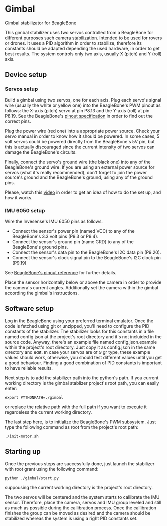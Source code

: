 # Gimbal
Gimbal stabilizator for BeagleBone

This gimbal stabilizer uses two servos controlled from a BeagleBone for different purposes such camera stabilization. Intended to be used for rovers or drones. It uses a PID algorithm in order to stabilize, therefore its constants should be adapted depending the used hardware, in order to get best results. The system controls only two axis, usually X (pitch) and Y (roll) axis.

## Device setup

### Servos setup

Build a gimbal using two servos, one for each axis. Plug each servo's signal wire (usually the white or yellow one) into the BeagleBone's PWM pinout as follows: the X-axis (pitch) servo at pin P8.13 and the Y-axis (roll) at pin P8.19. See the BeagleBone's [pinout specification](http://beagleboard.org/static/images/cape-headers.png) in order to find out the correct pins.

Plug the power wire (red one) into a appropriate power source. Check your servo manual in order to know how it should be powered. In some cases, 5 volt servos could be powered directly from the BeagleBone's 5V pin, but this is actually discouraged since the current intensity of two servos can damage the BeagleBone's circuits.

Finally, connect the servo's ground wire (the black one) into any of the BeagleBone's ground wire. If you are using an external power source for servos (what it's really recommended), don't forget to join the power source's ground and the BeagleBone's ground, using any of the ground pins.

Please, watch this [video](https://drive.google.com/file/d/0BwJwUk58ludOeEcyUXliOGhzZGc/view?usp=sharing&resourcekey=0-36cVKL09Ypu6eJZ2svEsLw) in order to get an idea of how to do the set up, and how it works.

### IMU 6050 setup

Wire the Invesense's IMU 6050 pins as follows. 

* Connect the sensor's power pin (named VCC) to any of the BeagleBone's 3.3 volt pins (P9.3 or P9.4).
* Connect the sensor's ground pin (name GRD) to any of the BeagleBone's ground pins.
* Connect the sensor's data pin to the BeagleBone's I2C data pin (P9.20).
* Connect the sensor's clock signal pin to the BeagleBone's I2C clock pin (P9.19)

See [BeagleBone's pinout reference](http://beagleboard.org/static/images/cape-headers.png) for further details. 

Place the sensor horizontally below or above the camera in order to provide the camera's current angles. Additionally set the camera within the gimbal according the gimbal's instructions.

## Software setup

Log in the BeagleBone using your preferred terminal emulator. Once the code is fetched using git or unzipped, you'll need to configure the PID constants of the stabilizer. The stabilizer looks for this constants in a file named config.json at the project's root directory and it's not incluided in the source code. Anyway, there's an example file named config.json.example within the project's root directory. Just copy it as config.json in the same directory and edit. In case your servos are of 9 gr type, these example values should work, otherwise, you should test different values until you get a good behaviour. Finding a good combination of PID constants is important to have reliable results.

Next step is to add the stabilizer path into the python's path. If you current working directory is the gimbal stablizer project's root path, you can easily enter:

```
export PYTHONPATH=./gimbal
```

or replace the relative path with the full path if you want to execute it regardeless the current working directory.

The last step here, is to initialize the BeagleBone's PWM subsystem. Just type the following command as root from the project's root path:

```
./init-motor.sh
```

## Starting up

Once the previous steps are successfully done, just launch the stabilizer with root grant using the following command:

```
python ./gimbal/start.py
```

suppousing the current working directory is the project's root directory.

The two servos will be centered and the system starts to callibrate the IMU sensor. Therefore, place the camera, servos and IMU group leveled and still as much as possible during the callibration process. Once the callibration finishes the group can be moved as desired and the camera should be stabilized whereas the system is using a right PID constants set.
